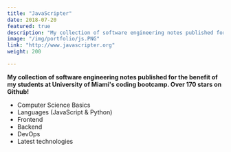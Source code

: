 ```yaml
---
title: "JavaScripter"
date: 2018-07-20
featured: true
description: "My collection of software engineering notes published for the benefit of my students at University of Miami's coding bootcamp. Over 170 stars on Github!"
image: "/img/portfolio/js.PNG"
link: "http://www.javascripter.org"
weight: 200

---
```


<b>My collection of software engineering notes published for the benefit of my students at University of Miami's coding bootcamp. Over 170 stars on Github!</b>

- Computer Science Basics
- Languages (JavaScript & Python)
- Frontend
- Backend
- DevOps
- Latest technologies



